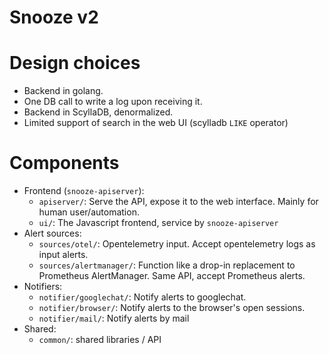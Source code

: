 # Snooze v2

# Design choices

* Backend in golang.
* One DB call to write a log upon receiving it.
* Backend in ScyllaDB, denormalized.
* Limited support of search in the web UI (scylladb `LIKE` operator)

# Components

* Frontend (`snooze-apiserver`):
  - `apiserver/`: Serve the API, expose it to the web interface. Mainly for human user/automation.
  - `ui/`: The Javascript frontend, service by `snooze-apiserver`
* Alert sources:
  - `sources/otel/`: Opentelemetry input. Accept opentelemetry logs as input alerts.
  - `sources/alertmanager/`: Function like a drop-in replacement to Prometheus AlertManager. Same API, accept
    Prometheus alerts.
* Notifiers:
  - `notifier/googlechat/`: Notify alerts to googlechat.
  - `notifier/browser/`: Notify alerts to the browser's open sessions.
  - `notifier/mail/`: Notify alerts by mail
* Shared:
  - `common/`: shared libraries / API
